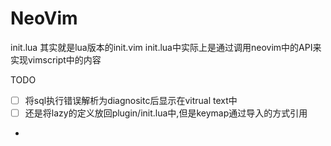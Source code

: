 # NeoVim
 init.lua 其实就是lua版本的init.vim
init.lua中实际上是通过调用neovim中的API来实现vimscript中的内容

TODO
* [ ] 将sql执行错误解析为diagnositc后显示在vitrual text中
* [ ] 还是将lazy的定义放回plugin/init.lua中,但是keymap通过导入的方式引用
* 

